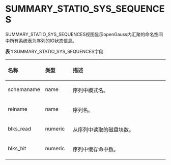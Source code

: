 # SUMMARY\_STATIO\_SYS\_SEQUENCES<a name="ZH-CN_TOPIC_0245374789"></a>

SUMMARY\_STATIO\_SYS\_SEQUENCES视图显示openGauss内汇聚的命名空间中所有系统表为序列的IO状态信息。

**表 1**  SUMMARY\_STATIO\_SYS\_SEQUENCES字段

<a name="zh-cn_topic_0237122685_table260916842114"></a>
<table><thead align="left"><tr id="zh-cn_topic_0237122685_row86631385215"><th class="cellrowborder" valign="top" width="18.43184318431843%" id="mcps1.2.4.1.1"><p id="zh-cn_topic_0237122685_p86631187210"><a name="zh-cn_topic_0237122685_p86631187210"></a><a name="zh-cn_topic_0237122685_p86631187210"></a><strong id="zh-cn_topic_0237122685_b366358202117"><a name="zh-cn_topic_0237122685_b366358202117"></a><a name="zh-cn_topic_0237122685_b366358202117"></a>名称</strong></p>
</th>
<th class="cellrowborder" valign="top" width="17.391739173917394%" id="mcps1.2.4.1.2"><p id="zh-cn_topic_0237122685_p196631589217"><a name="zh-cn_topic_0237122685_p196631589217"></a><a name="zh-cn_topic_0237122685_p196631589217"></a><strong id="zh-cn_topic_0237122685_b18663138182113"><a name="zh-cn_topic_0237122685_b18663138182113"></a><a name="zh-cn_topic_0237122685_b18663138182113"></a>类型</strong></p>
</th>
<th class="cellrowborder" valign="top" width="64.17641764176419%" id="mcps1.2.4.1.3"><p id="zh-cn_topic_0237122685_p366315872115"><a name="zh-cn_topic_0237122685_p366315872115"></a><a name="zh-cn_topic_0237122685_p366315872115"></a><strong id="zh-cn_topic_0237122685_b166641287219"><a name="zh-cn_topic_0237122685_b166641287219"></a><a name="zh-cn_topic_0237122685_b166641287219"></a>描述</strong></p>
</th>
</tr>
</thead>
<tbody><tr id="zh-cn_topic_0237122685_row13664198152115"><td class="cellrowborder" valign="top" width="18.43184318431843%" headers="mcps1.2.4.1.1 "><p id="zh-cn_topic_0237122685_p1366410811214"><a name="zh-cn_topic_0237122685_p1366410811214"></a><a name="zh-cn_topic_0237122685_p1366410811214"></a>schemaname</p>
</td>
<td class="cellrowborder" valign="top" width="17.391739173917394%" headers="mcps1.2.4.1.2 "><p id="zh-cn_topic_0237122685_p166417814212"><a name="zh-cn_topic_0237122685_p166417814212"></a><a name="zh-cn_topic_0237122685_p166417814212"></a>name</p>
</td>
<td class="cellrowborder" valign="top" width="64.17641764176419%" headers="mcps1.2.4.1.3 "><p id="zh-cn_topic_0237122685_p966410812116"><a name="zh-cn_topic_0237122685_p966410812116"></a><a name="zh-cn_topic_0237122685_p966410812116"></a>序列中模式名。</p>
</td>
</tr>
<tr id="zh-cn_topic_0237122685_row156647852112"><td class="cellrowborder" valign="top" width="18.43184318431843%" headers="mcps1.2.4.1.1 "><p id="zh-cn_topic_0237122685_p76643802112"><a name="zh-cn_topic_0237122685_p76643802112"></a><a name="zh-cn_topic_0237122685_p76643802112"></a>relname</p>
</td>
<td class="cellrowborder" valign="top" width="17.391739173917394%" headers="mcps1.2.4.1.2 "><p id="zh-cn_topic_0237122685_p96648892117"><a name="zh-cn_topic_0237122685_p96648892117"></a><a name="zh-cn_topic_0237122685_p96648892117"></a>name</p>
</td>
<td class="cellrowborder" valign="top" width="64.17641764176419%" headers="mcps1.2.4.1.3 "><p id="zh-cn_topic_0237122685_p5665888211"><a name="zh-cn_topic_0237122685_p5665888211"></a><a name="zh-cn_topic_0237122685_p5665888211"></a>序列名。</p>
</td>
</tr>
<tr id="zh-cn_topic_0237122685_row7665108122114"><td class="cellrowborder" valign="top" width="18.43184318431843%" headers="mcps1.2.4.1.1 "><p id="zh-cn_topic_0237122685_p966578152114"><a name="zh-cn_topic_0237122685_p966578152114"></a><a name="zh-cn_topic_0237122685_p966578152114"></a>blks_read</p>
</td>
<td class="cellrowborder" valign="top" width="17.391739173917394%" headers="mcps1.2.4.1.2 "><p id="zh-cn_topic_0237122685_p666517812217"><a name="zh-cn_topic_0237122685_p666517812217"></a><a name="zh-cn_topic_0237122685_p666517812217"></a>numeric</p>
</td>
<td class="cellrowborder" valign="top" width="64.17641764176419%" headers="mcps1.2.4.1.3 "><p id="zh-cn_topic_0237122685_p16653842119"><a name="zh-cn_topic_0237122685_p16653842119"></a><a name="zh-cn_topic_0237122685_p16653842119"></a>从序列中读取的磁盘块数。</p>
</td>
</tr>
<tr id="zh-cn_topic_0237122685_row266510814213"><td class="cellrowborder" valign="top" width="18.43184318431843%" headers="mcps1.2.4.1.1 "><p id="zh-cn_topic_0237122685_p7665784214"><a name="zh-cn_topic_0237122685_p7665784214"></a><a name="zh-cn_topic_0237122685_p7665784214"></a>blks_hit</p>
</td>
<td class="cellrowborder" valign="top" width="17.391739173917394%" headers="mcps1.2.4.1.2 "><p id="zh-cn_topic_0237122685_p20665888219"><a name="zh-cn_topic_0237122685_p20665888219"></a><a name="zh-cn_topic_0237122685_p20665888219"></a>numeric</p>
</td>
<td class="cellrowborder" valign="top" width="64.17641764176419%" headers="mcps1.2.4.1.3 "><p id="zh-cn_topic_0237122685_p9665148142110"><a name="zh-cn_topic_0237122685_p9665148142110"></a><a name="zh-cn_topic_0237122685_p9665148142110"></a>序列中缓存命中数。</p>
</td>
</tr>
</tbody>
</table>
